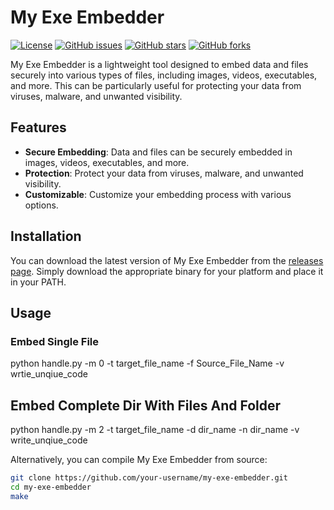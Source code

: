 # My Exe Embedder

[![License](https://img.shields.io/badge/license-MIT-blue.svg)](https://github.com/your-username/my-exe-embedder/blob/main/LICENSE)
[![GitHub issues](https://img.shields.io/github/issues/your-username/my-exe-embedder)](https://github.com/your-username/my-exe-embedder/issues)
[![GitHub stars](https://img.shields.io/github/stars/your-username/my-exe-embedder)](https://github.com/your-username/my-exe-embedder/stargazers)
[![GitHub forks](https://img.shields.io/github/forks/your-username/my-exe-embedder)](https://github.com/your-username/my-exe-embedder/network)

My Exe Embedder is a lightweight tool designed to embed data and files securely into various types of files, including images, videos, executables, and more. This can be particularly useful for protecting your data from viruses, malware, and unwanted visibility.

## Features

- **Secure Embedding**: Data and files can be securely embedded in images, videos, executables, and more.
- **Protection**: Protect your data from viruses, malware, and unwanted visibility.
- **Customizable**: Customize your embedding process with various options.

## Installation

You can download the latest version of My Exe Embedder from the [releases page](https://github.com/your-username/my-exe-embedder/releases). Simply download the appropriate binary for your platform and place it in your PATH.

## Usage
### Embed Single File
python handle.py -m 0 -t target_file_name -f Source_File_Name -v wrtie_unqiue_code

## Embed Complete Dir With Files And Folder
python handle.py -m 2 -t target_file_name -d dir_name -n dir_name  -v write_unqiue_code

Alternatively, you can compile My Exe Embedder from source:

```bash
git clone https://github.com/your-username/my-exe-embedder.git
cd my-exe-embedder
make
